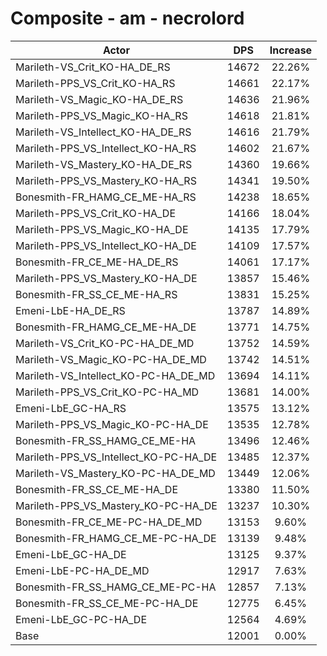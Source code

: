 # Composite - am - necrolord
| Actor | DPS | Increase |
|---|:---:|:---:|
|Marileth-VS_Crit_KO-HA_DE_RS|14672|22.26%|
|Marileth-PPS_VS_Crit_KO-HA_RS|14661|22.17%|
|Marileth-VS_Magic_KO-HA_DE_RS|14636|21.96%|
|Marileth-PPS_VS_Magic_KO-HA_RS|14618|21.81%|
|Marileth-VS_Intellect_KO-HA_DE_RS|14616|21.79%|
|Marileth-PPS_VS_Intellect_KO-HA_RS|14602|21.67%|
|Marileth-VS_Mastery_KO-HA_DE_RS|14360|19.66%|
|Marileth-PPS_VS_Mastery_KO-HA_RS|14341|19.50%|
|Bonesmith-FR_HAMG_CE_ME-HA_RS|14238|18.65%|
|Marileth-PPS_VS_Crit_KO-HA_DE|14166|18.04%|
|Marileth-PPS_VS_Magic_KO-HA_DE|14135|17.79%|
|Marileth-PPS_VS_Intellect_KO-HA_DE|14109|17.57%|
|Bonesmith-FR_CE_ME-HA_DE_RS|14061|17.17%|
|Marileth-PPS_VS_Mastery_KO-HA_DE|13857|15.46%|
|Bonesmith-FR_SS_CE_ME-HA_RS|13831|15.25%|
|Emeni-LbE-HA_DE_RS|13787|14.89%|
|Bonesmith-FR_HAMG_CE_ME-HA_DE|13771|14.75%|
|Marileth-VS_Crit_KO-PC-HA_DE_MD|13752|14.59%|
|Marileth-VS_Magic_KO-PC-HA_DE_MD|13742|14.51%|
|Marileth-VS_Intellect_KO-PC-HA_DE_MD|13694|14.11%|
|Marileth-PPS_VS_Crit_KO-PC-HA_MD|13681|14.00%|
|Emeni-LbE_GC-HA_RS|13575|13.12%|
|Marileth-PPS_VS_Magic_KO-PC-HA_DE|13535|12.78%|
|Bonesmith-FR_SS_HAMG_CE_ME-HA|13496|12.46%|
|Marileth-PPS_VS_Intellect_KO-PC-HA_DE|13485|12.37%|
|Marileth-VS_Mastery_KO-PC-HA_DE_MD|13449|12.06%|
|Bonesmith-FR_SS_CE_ME-HA_DE|13380|11.50%|
|Marileth-PPS_VS_Mastery_KO-PC-HA_DE|13237|10.30%|
|Bonesmith-FR_CE_ME-PC-HA_DE_MD|13153|9.60%|
|Bonesmith-FR_HAMG_CE_ME-PC-HA_DE|13139|9.48%|
|Emeni-LbE_GC-HA_DE|13125|9.37%|
|Emeni-LbE-PC-HA_DE_MD|12917|7.63%|
|Bonesmith-FR_SS_HAMG_CE_ME-PC-HA|12857|7.13%|
|Bonesmith-FR_SS_CE_ME-PC-HA_DE|12775|6.45%|
|Emeni-LbE_GC-PC-HA_DE|12564|4.69%|
|Base|12001|0.00%|
